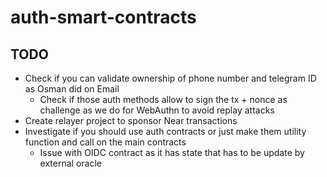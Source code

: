 # auth-smart-contracts

## TODO

- Check if you can validate ownership of phone number and telegram ID as Osman did on Email
  - Check if those auth methods allow to sign the tx + nonce as challenge as we do for WebAuthn to avoid replay attacks
- Create relayer project to sponsor Near transactions
- Investigate if you should use auth contracts or just make them utility function and call on the main contracts
  - Issue with OIDC contract as it has state that has to be update by external oracle
